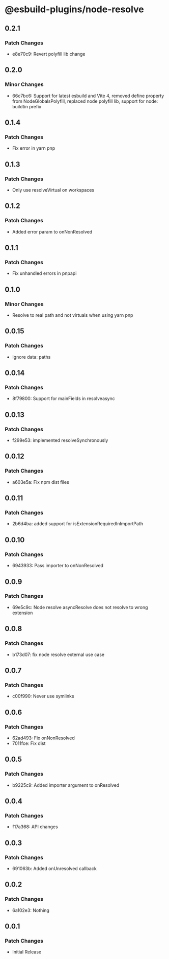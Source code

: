 # @esbuild-plugins/node-resolve

## 0.2.1

### Patch Changes

-   e8e70c9: Revert polyfill lib change

## 0.2.0

### Minor Changes

-   66c7bc6: Support for latest esbuild and Vite 4, removed define property from NodeGlobalsPolyfill, replaced node polyfill lib, support for node: buildtin prefix

## 0.1.4

### Patch Changes

-   Fix error in yarn pnp

## 0.1.3

### Patch Changes

-   Only use resolveVirtual on workspaces

## 0.1.2

### Patch Changes

-   Added error param to onNonResolved

## 0.1.1

### Patch Changes

-   Fix unhandled errors in pnpapi

## 0.1.0

### Minor Changes

-   Resolve to real path and not virtuals when using yarn pnp

## 0.0.15

### Patch Changes

-   Ignore data: paths

## 0.0.14

### Patch Changes

-   8f79800: Support for mainFields in resolveasync

## 0.0.13

### Patch Changes

-   f299e53: implemented resolveSynchronously

## 0.0.12

### Patch Changes

-   a603e5a: Fix npm dist files

## 0.0.11

### Patch Changes

-   2b6d4ba: added support for isExtensionRequiredInImportPath

## 0.0.10

### Patch Changes

-   6943933: Pass importer to onNonResolved

## 0.0.9

### Patch Changes

-   69e5c9c: Node resolve asyncResolve does not resolve to wrong extension

## 0.0.8

### Patch Changes

-   b173d07: fix node resolve external use case

## 0.0.7

### Patch Changes

-   c00f990: Never use symlinks

## 0.0.6

### Patch Changes

-   62ad493: Fix onNonResolved
-   7011fce: Fix dist

## 0.0.5

### Patch Changes

-   b9225c9: Added importer argument to onResolved

## 0.0.4

### Patch Changes

-   f17a368: API changes

## 0.0.3

### Patch Changes

-   691063b: Added onUnresolved callback

## 0.0.2

### Patch Changes

-   6a102e3: Nothing

## 0.0.1

### Patch Changes

-   Initial Release
